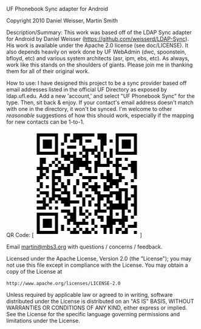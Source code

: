 UF Phonebook Sync adapter for Android

Copyright 2010 Daniel Weisser, Martin Smith

Description/Summary:
 This work was based off of the LDAP Sync adapter for Android by Daniel Weisser (https://github.com/weisserd/LDAP-Sync). His work is available under the Apache 2.0 license (see doc/LICENSE). It also depends heavily on work done by UF WebAdmin (dwc, spoonstein, bfloyd, etc) and various system architects (asr, ipm, ebs, etc). As always, work like this stands on the shoulders of giants. Please join me in thanking them for all of their original work.
 
How to use:
 I have designed this project to be a sync provider based off email addresses listed in the official UF Directory as exposed by ldap.ufl.edu. Add a new 'account,' and select "UF Phonebook Sync" for the type. Then, sit back & enjoy. If your contact's email address doesn't match with one in the directory, it won't be synced. I'm welcome to other *reasonable* suggestions of how this should work, especially if the mapping for new contacts can be 1-to-1.
  
QR Code:
[![QR code image](https://github.com/martinb3/UF-Phonebook/raw/master/doc/qr-code.png)]

Email martin@mbs3.org with questions / concerns / feedback.


Licensed under the Apache License, Version 2.0 (the "License");
you may not use this file except in compliance with the License.
You may obtain a copy of the License at

    http://www.apache.org/licenses/LICENSE-2.0

Unless required by applicable law or agreed to in writing, software
distributed under the License is distributed on an "AS IS" BASIS,
WITHOUT WARRANTIES OR CONDITIONS OF ANY KIND, either express or implied.
See the License for the specific language governing permissions and
limitations under the License.